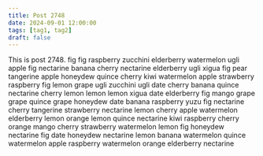```yaml
---
title: Post 2748
date: 2024-09-01 12:00:00
tags: [tag1, tag2]
draft: false
---
```

This is post 2748.
fig
fig
raspberry
zucchini
elderberry
watermelon
ugli
apple
fig
nectarine
banana
cherry
nectarine
elderberry
ugli
xigua
fig
pear
tangerine
apple
honeydew
quince
cherry
kiwi
watermelon
apple
strawberry
raspberry
fig
lemon
grape
ugli
zucchini
ugli
date
cherry
banana
quince
nectarine
cherry
lemon
lemon
lemon
xigua
date
elderberry
fig
mango
grape
grape
quince
grape
honeydew
date
banana
raspberry
yuzu
fig
nectarine
cherry
tangerine
strawberry
nectarine
lemon
cherry
apple
watermelon
elderberry
lemon
orange
lemon
quince
nectarine
kiwi
raspberry
cherry
orange
mango
cherry
strawberry
watermelon
lemon
fig
honeydew
nectarine
fig
date
honeydew
nectarine
lemon
banana
watermelon
quince
watermelon
apple
raspberry
watermelon
orange
elderberry
nectarine
